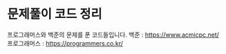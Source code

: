 문제풀이 코드 정리
===================
프로그래머스와 백준의 문제를 푼 코드들입니다.
백준 : <https://www.acmicpc.net/>
프로그래머스 : <https://programmers.co.kr/>
